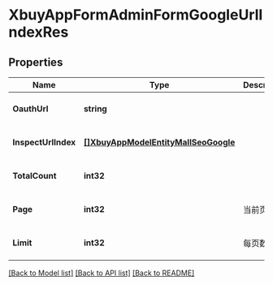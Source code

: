 # XbuyAppFormAdminFormGoogleUrlIndexRes

## Properties
Name | Type | Description | Notes
------------ | ------------- | ------------- | -------------
**OauthUrl** | **string** |  | [optional] [default to null]
**InspectUrlIndex** | [**[]XbuyAppModelEntityMallSeoGoogle**](xbuy.app.model.entity.MallSeoGoogle.md) |  | [optional] [default to null]
**TotalCount** | **int32** |  | [optional] [default to null]
**Page** | **int32** | 当前页码 | [optional] [default to 1]
**Limit** | **int32** | 每页数量 | [optional] [default to 10]

[[Back to Model list]](../README.md#documentation-for-models) [[Back to API list]](../README.md#documentation-for-api-endpoints) [[Back to README]](../README.md)

